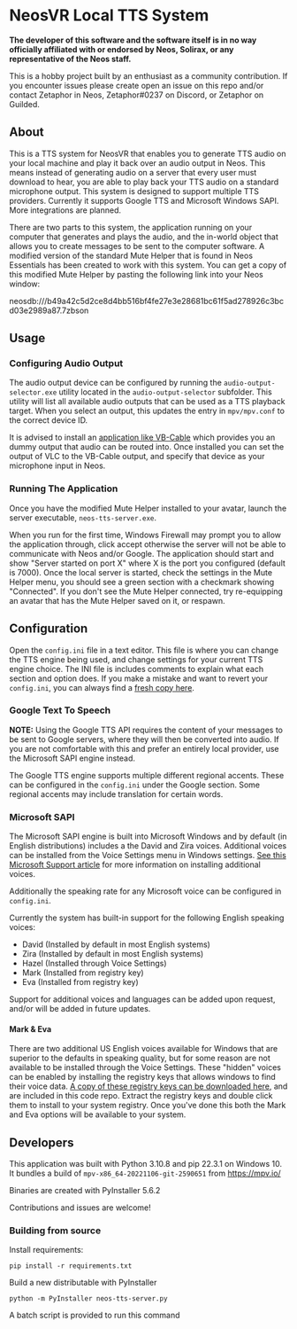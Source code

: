 # NeosVR Local TTS System

**The developer of this software and the software itself is in no way officially affiliated with or endorsed by Neos, Solirax, or any representative of the Neos staff.**

This is a hobby project built by an enthusiast as a community contribution. If you encounter issues please create open an issue on this repo and/or contact Zetaphor in Neos, Zetaphor#0237 on Discord, or Zetaphor on Guilded.

## About

This is a TTS system for NeosVR that enables you to generate TTS audio on your local machine and play it back over an audio output in Neos.
This means instead of generating audio on a server that every user must download to hear, you are able to play back your TTS audio on a standard microphone output.
This system is designed to support multiple TTS providers. Currently it supports Google TTS and Microsoft Windows SAPI. More integrations are planned.

There are two parts to this system, the application running on your computer that generates and plays the audio, and the in-world object that allows you to
create messages to be sent to the computer software. A modified version of the standard Mute Helper that is found in Neos Essentials has been created to work with this system.
You can get a copy of this modified Mute Helper by pasting the following link into your Neos window:

neosdb:///b49a42c5d2ce8d4bb516bf4fe27e3e28681bc61f5ad278926c3bcd03e2989a87.7zbson

## Usage

### Configuring Audio Output

The audio output device can be configured by running the `audio-output-selector.exe` utility located in the `audio-output-selector` subfolder. This utility will list all available audio outputs that can be used as a TTS playback target.
When you select an output, this updates the entry in `mpv/mpv.conf` to the correct device ID.

It is advised to install an [application like VB-Cable](https://vb-audio.com/Cable/) which provides you an dummy output that audio can be routed into.
Once installed you can set the output of VLC to the VB-Cable output, and specify that device as your microphone input in Neos.

### Running The Application

Once you have the modified Mute Helper installed to your avatar, launch the server executable, `neos-tts-server.exe`.

When you run for the first time, Windows Firewall may prompt you to allow the application through, click accept otherwise the server will not be able to communicate with Neos and/or Google.
The application should start and show "Server started on port X" where X is the port you configured (default is 7000).
Once the local server is started, check the settings in the Mute Helper menu, you should see a green section with a checkmark showing "Connected".
If you don't see the Mute Helper connected, try re-equipping an avatar that has the Mute Helper saved on it, or respawn.


## Configuration

Open the `config.ini` file in a text editor. This file is where you can change the TTS engine being used, and change settings for your current TTS engine choice. The INI file is includes comments to explain what each section and option does. If you make a mistake and want to revert your `config.ini`, you can always find a [fresh copy here](https://raw.githubusercontent.com/Zetaphor/neos-local-tts/master/config.ini).

### Google Text To Speech

**NOTE:** Using the Google TTS API requires the content of your messages to be sent to Google servers, where they will then be converted into audio. If you are not comfortable with this and prefer an entirely local provider, use the Microsoft SAPI engine instead.

The Google TTS engine supports multiple different regional accents. These can be configured in the `config.ini` under the Google section. Some regional accents may include translation for certain words.


### Microsoft SAPI

The Microsoft SAPI engine is built into Microsoft Windows and by default (in English distributions) includes a the David and Zira voices. Additional voices can be installed from the Voice Settings menu in Windows settings. [See this Microsoft Support article](https://support.microsoft.com/en-us/topic/download-voices-for-immersive-reader-read-mode-and-read-aloud-4c83a8d8-7486-42f7-8e46-2b0fdf753130) for more information on installing additional voices.

Additionally the speaking rate for any Microsoft voice can be configured in `config.ini`.

Currently the system has built-in support for the following English speaking voices:

* David (Installed by default in most English systems)
* Zira (Installed by default in most English systems)
* Hazel (Installed through Voice Settings)
* Mark (Installed from registry key)
* Eva (Installed from registry key)

Support for additional voices and languages can be added upon request, and/or will be added in future updates.

#### **Mark & Eva**

There are two additional US English voices available for Windows that are superior to the defaults in speaking quality, but for some reason are not available to be installed through the Voice Settings. These "hidden" voices can be enabled by installing the registry keys that allows windows to find their voice data. [A copy of these registry keys can be downloaded here](https://github.com/Zetaphor/neos-local-tts/raw/master/enable-eva-mark-voice-windows10.zip), and are included in this code repo. Extract the registry keys and double click them to install to your system registry. Once you've done this both the Mark and Eva options will be available to your system.


## Developers

This application was built with Python 3.10.8 and pip 22.3.1 on Windows 10.
It bundles a build of `mpv-x86_64-20221106-git-2590651` from https://mpv.io/

Binaries are created with PyInstaller 5.6.2

Contributions and issues are welcome!

### Building from source

Install requirements:

```pip install -r requirements.txt```

Build a new distributable with PyInstaller

```python -m PyInstaller neos-tts-server.py```

A batch script is provided to run this command